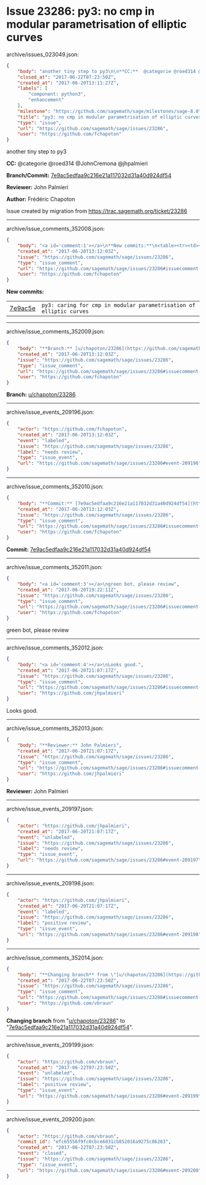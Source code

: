 # Issue 23286: py3: no cmp in modular parametrisation of elliptic curves

archive/issues_023049.json:
```json
{
    "body": "another tiny step to py3\n\n**CC:**  @categorie @roed314 @JohnCremona @jhpalmieri\n\n**Branch/Commit:** [7e9ac5edfaa9c216e21a117032d31a40d924df54](https://github.com/sagemath/sagetrac-mirror/commit/7e9ac5edfaa9c216e21a117032d31a40d924df54)\n\n**Reviewer:** John Palmieri\n\n**Author:** Fr\u00e9d\u00e9ric Chapoton\n\nIssue created by migration from https://trac.sagemath.org/ticket/23286\n\n",
    "closed_at": "2017-06-22T07:23:50Z",
    "created_at": "2017-06-20T13:11:27Z",
    "labels": [
        "component: python3",
        "enhancement"
    ],
    "milestone": "https://github.com/sagemath/sage/milestones/sage-8.0",
    "title": "py3: no cmp in modular parametrisation of elliptic curves",
    "type": "issue",
    "url": "https://github.com/sagemath/sage/issues/23286",
    "user": "https://github.com/fchapoton"
}
```
another tiny step to py3

**CC:**  @categorie @roed314 @JohnCremona @jhpalmieri

**Branch/Commit:** [7e9ac5edfaa9c216e21a117032d31a40d924df54](https://github.com/sagemath/sagetrac-mirror/commit/7e9ac5edfaa9c216e21a117032d31a40d924df54)

**Reviewer:** John Palmieri

**Author:** Frédéric Chapoton

Issue created by migration from https://trac.sagemath.org/ticket/23286





---

archive/issue_comments_352008.json:
```json
{
    "body": "<a id='comment:1'></a>\n**New commits:**\n<table><tr><td><a href=\"https://github.com/sagemath/sagetrac-mirror/commit/7e9ac5edfaa9c216e21a117032d31a40d924df54\">7e9ac5e</a></td><td><code>py3: caring for cmp in modular parametrisation of elliptic curves</code></td></tr></table>\n",
    "created_at": "2017-06-20T13:12:03Z",
    "issue": "https://github.com/sagemath/sage/issues/23286",
    "type": "issue_comment",
    "url": "https://github.com/sagemath/sage/issues/23286#issuecomment-352008",
    "user": "https://github.com/fchapoton"
}
```

<a id='comment:1'></a>
**New commits:**
<table><tr><td><a href="https://github.com/sagemath/sagetrac-mirror/commit/7e9ac5edfaa9c216e21a117032d31a40d924df54">7e9ac5e</a></td><td><code>py3: caring for cmp in modular parametrisation of elliptic curves</code></td></tr></table>




---

archive/issue_comments_352009.json:
```json
{
    "body": "**Branch:** [u/chapoton/23286](https://github.com/sagemath/sagetrac-mirror/tree/u/chapoton/23286)",
    "created_at": "2017-06-20T13:12:03Z",
    "issue": "https://github.com/sagemath/sage/issues/23286",
    "type": "issue_comment",
    "url": "https://github.com/sagemath/sage/issues/23286#issuecomment-352009",
    "user": "https://github.com/fchapoton"
}
```

**Branch:** [u/chapoton/23286](https://github.com/sagemath/sagetrac-mirror/tree/u/chapoton/23286)



---

archive/issue_events_209196.json:
```json
{
    "actor": "https://github.com/fchapoton",
    "created_at": "2017-06-20T13:12:03Z",
    "event": "labeled",
    "issue": "https://github.com/sagemath/sage/issues/23286",
    "label": "needs review",
    "type": "issue_event",
    "url": "https://github.com/sagemath/sage/issues/23286#event-209196"
}
```



---

archive/issue_comments_352010.json:
```json
{
    "body": "**Commit:** [7e9ac5edfaa9c216e21a117032d31a40d924df54](https://github.com/sagemath/sagetrac-mirror/commit/7e9ac5edfaa9c216e21a117032d31a40d924df54)",
    "created_at": "2017-06-20T13:12:03Z",
    "issue": "https://github.com/sagemath/sage/issues/23286",
    "type": "issue_comment",
    "url": "https://github.com/sagemath/sage/issues/23286#issuecomment-352010",
    "user": "https://github.com/fchapoton"
}
```

**Commit:** [7e9ac5edfaa9c216e21a117032d31a40d924df54](https://github.com/sagemath/sagetrac-mirror/commit/7e9ac5edfaa9c216e21a117032d31a40d924df54)



---

archive/issue_comments_352011.json:
```json
{
    "body": "<a id='comment:3'></a>\ngreen bot, please review",
    "created_at": "2017-06-20T19:22:11Z",
    "issue": "https://github.com/sagemath/sage/issues/23286",
    "type": "issue_comment",
    "url": "https://github.com/sagemath/sage/issues/23286#issuecomment-352011",
    "user": "https://github.com/fchapoton"
}
```

<a id='comment:3'></a>
green bot, please review



---

archive/issue_comments_352012.json:
```json
{
    "body": "<a id='comment:4'></a>\nLooks good.",
    "created_at": "2017-06-20T21:07:17Z",
    "issue": "https://github.com/sagemath/sage/issues/23286",
    "type": "issue_comment",
    "url": "https://github.com/sagemath/sage/issues/23286#issuecomment-352012",
    "user": "https://github.com/jhpalmieri"
}
```

<a id='comment:4'></a>
Looks good.



---

archive/issue_comments_352013.json:
```json
{
    "body": "**Reviewer:** John Palmieri",
    "created_at": "2017-06-20T21:07:17Z",
    "issue": "https://github.com/sagemath/sage/issues/23286",
    "type": "issue_comment",
    "url": "https://github.com/sagemath/sage/issues/23286#issuecomment-352013",
    "user": "https://github.com/jhpalmieri"
}
```

**Reviewer:** John Palmieri



---

archive/issue_events_209197.json:
```json
{
    "actor": "https://github.com/jhpalmieri",
    "created_at": "2017-06-20T21:07:17Z",
    "event": "unlabeled",
    "issue": "https://github.com/sagemath/sage/issues/23286",
    "label": "needs review",
    "type": "issue_event",
    "url": "https://github.com/sagemath/sage/issues/23286#event-209197"
}
```



---

archive/issue_events_209198.json:
```json
{
    "actor": "https://github.com/jhpalmieri",
    "created_at": "2017-06-20T21:07:17Z",
    "event": "labeled",
    "issue": "https://github.com/sagemath/sage/issues/23286",
    "label": "positive review",
    "type": "issue_event",
    "url": "https://github.com/sagemath/sage/issues/23286#event-209198"
}
```



---

archive/issue_comments_352014.json:
```json
{
    "body": "**Changing branch** from \"[u/chapoton/23286](https://github.com/sagemath/sagetrac-mirror/tree/u/chapoton/23286)\" to \"[7e9ac5edfaa9c216e21a117032d31a40d924df54](https://github.com/sagemath/sagetrac-mirror/commit/7e9ac5edfaa9c216e21a117032d31a40d924df54)\".",
    "created_at": "2017-06-22T07:23:50Z",
    "issue": "https://github.com/sagemath/sage/issues/23286",
    "type": "issue_comment",
    "url": "https://github.com/sagemath/sage/issues/23286#issuecomment-352014",
    "user": "https://github.com/vbraun"
}
```

**Changing branch** from "[u/chapoton/23286](https://github.com/sagemath/sagetrac-mirror/tree/u/chapoton/23286)" to "[7e9ac5edfaa9c216e21a117032d31a40d924df54](https://github.com/sagemath/sagetrac-mirror/commit/7e9ac5edfaa9c216e21a117032d31a40d924df54)".



---

archive/issue_events_209199.json:
```json
{
    "actor": "https://github.com/vbraun",
    "created_at": "2017-06-22T07:23:50Z",
    "event": "unlabeled",
    "issue": "https://github.com/sagemath/sage/issues/23286",
    "label": "positive review",
    "type": "issue_event",
    "url": "https://github.com/sagemath/sage/issues/23286#event-209199"
}
```



---

archive/issue_events_209200.json:
```json
{
    "actor": "https://github.com/vbraun",
    "commit_id": "efc65556f9fc0cbce6031cb852016a9275c86263",
    "created_at": "2017-06-22T07:23:50Z",
    "event": "closed",
    "issue": "https://github.com/sagemath/sage/issues/23286",
    "type": "issue_event",
    "url": "https://github.com/sagemath/sage/issues/23286#event-209200"
}
```
